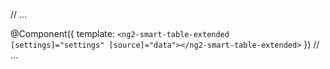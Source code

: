 // ...

@Component({
  template: `
    <ng2-smart-table-extended [settings]="settings" [source]="data"></ng2-smart-table-extended>
  `
})
// ...
